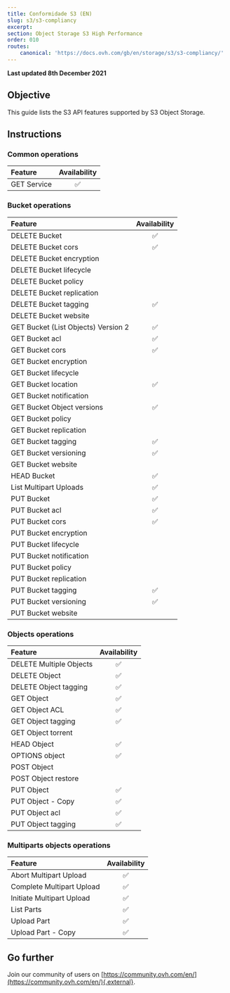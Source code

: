 ```yaml
---
title: Conformidade S3 (EN)
slug: s3/s3-compliancy
excerpt:
section: Object Storage S3 High Performance
order: 010
routes:
    canonical: 'https://docs.ovh.com/gb/en/storage/s3/s3-compliancy/'
---
```


**Last updated 8th December 2021**

## Objective

This guide lists the S3 API features supported by S3 Object Storage.

## Instructions

### Common operations

| Feature | Availability |
|:--|:-:|
| GET Service |	✅ |

### Bucket operations

| Feature | Availability |
|:--|:-:|
| DELETE Bucket | ✅ |
| DELETE Bucket cors | ✅ |
| DELETE Bucket encryption | |	 
| DELETE Bucket lifecycle | |
| DELETE Bucket policy | |
| DELETE Bucket replication | |
| DELETE Bucket tagging | ✅ |
| DELETE Bucket website | |
| GET Bucket (List Objects) Version 2 | ✅ |
| GET Bucket acl | ✅ |
| GET Bucket cors | ✅ |
| GET Bucket encryption | |
| GET Bucket lifecycle | |
| GET Bucket location | ✅ |
| GET Bucket notification | |	 
| GET Bucket Object versions | ✅ |
| GET Bucket policy | |
| GET Bucket replication | |
| GET Bucket tagging | ✅ |
| GET Bucket versioning | ✅ |
| GET Bucket website | |
| HEAD Bucket | ✅ |
| List Multipart Uploads | ✅ |
| PUT Bucket | ✅ |
| PUT Bucket acl | ✅ |
| PUT Bucket cors | ✅ |
| PUT Bucket encryption | |	 
| PUT Bucket lifecycle | |
| PUT Bucket notification | |	 
| PUT Bucket policy | |
| PUT Bucket replication | |
| PUT Bucket tagging | ✅ |
| PUT Bucket versioning | ✅ |
| PUT Bucket website 	| |

### Objects operations

| Feature | Availability |
|:--|:-:|
| DELETE Multiple Objects | ✅ |
| DELETE Object | ✅ |
| DELETE Object tagging | ✅ |
| GET Object | ✅ |
| GET Object ACL | ✅ |
| GET Object tagging | ✅ |
| GET Object torrent | |
| HEAD Object | ✅ |
| OPTIONS object | ✅ |
| POST Object | |
| POST Object restore | |
| PUT Object | ✅ |
| PUT Object - Copy | ✅ |
| PUT Object acl | ✅ |
| PUT Object tagging | ✅ |

### Multiparts objects operations

| Feature | Availability |
|:--|:-:|
| Abort Multipart Upload | ✅ |
| Complete Multipart Upload | ✅ |
| Initiate Multipart Upload | ✅ |
| List Parts | ✅ |
| Upload Part | ✅ |
| Upload Part - Copy | ✅ |

## Go further

Join our community of users on [https://community.ovh.com/en/](https://community.ovh.com/en/){.external}.
